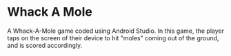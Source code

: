# Whack A Mole
A Whack-A-Mole game coded using Android Studio. In this game, the player taps on the screen of their device to hit "moles" coming out of the ground, and is scored accordingly.
